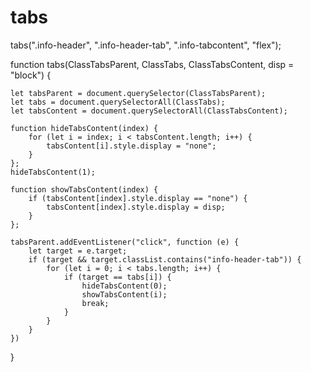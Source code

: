 # tabs

tabs(".info-header", ".info-header-tab", ".info-tabcontent", "flex");

function tabs(ClassTabsParent, ClassTabs, ClassTabsContent, disp = "block") {

    let tabsParent = document.querySelector(ClassTabsParent);
    let tabs = document.querySelectorAll(ClassTabs);
    let tabsContent = document.querySelectorAll(ClassTabsContent);

    function hideTabsContent(index) {
        for (let i = index; i < tabsContent.length; i++) {
            tabsContent[i].style.display = "none";
        }
    };
    hideTabsContent(1);

    function showTabsContent(index) {
        if (tabsContent[index].style.display == "none") {
            tabsContent[index].style.display = disp;
        }
    };

    tabsParent.addEventListener("click", function (e) {
        let target = e.target;
        if (target && target.classList.contains("info-header-tab")) {
            for (let i = 0; i < tabs.length; i++) {
                if (target == tabs[i]) {
                    hideTabsContent(0);
                    showTabsContent(i);
                    break;
                }
            }
        }
    })
}
